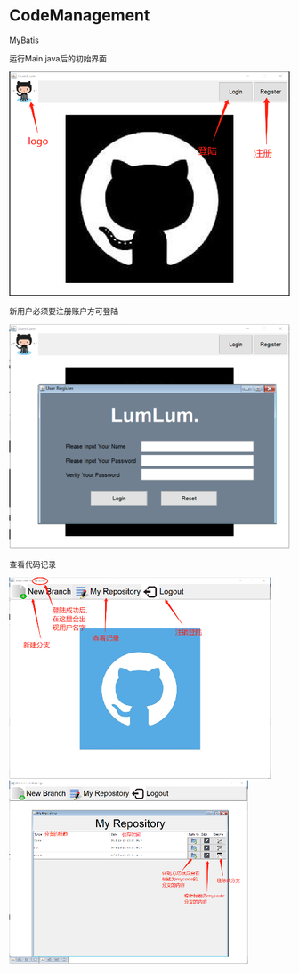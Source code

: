 # CodeManagement
MyBatis

运行Main.java后的初始界面  
  
![Image text](https://github.com/Kubernatess/CodeManagement/blob/master/images/screenshot/screenshot.png)

新用户必须要注册账户方可登陆  
  
![Image text](https://github.com/Kubernatess/CodeManagement/blob/master/images/screenshot/screenshot2.png)

查看代码记录  
  
![Image text](https://github.com/Kubernatess/CodeManagement/blob/master/images/screenshot/screenshot3.png)
![Image text](https://github.com/Kubernatess/CodeManagement/blob/master/images/screenshot/screenshot4.png)
